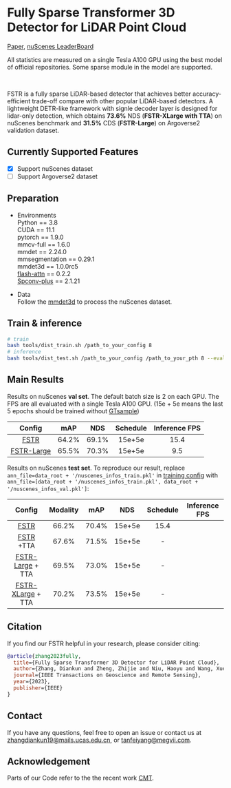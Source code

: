 
# Fully Sparse Transformer 3D Detector for LiDAR Point Cloud 

[Paper](https://ieeexplore.ieee.org/document/10302363), [nuScenes LeaderBoard](https://www.nuscenes.org/object-detection?externalData=all&mapData=all&modalities=Lidar)

<!-- ## Introduction -->

All statistics are measured on a single Tesla A100 GPU using the best model of official repositories. Some sparse module in the model are supported. </em>
</div><br/>

FSTR is a fully sparse LiDAR-based detector that achieves better accuracy-efficient trade-off compare with other popular LiDAR-based detectors. A lightweight DETR-like framework with signle decoder layer is designed for lidar-only detection, which obtains **73.6%** NDS (**FSTR-XLarge with TTA**) on nuScenes benchmark and **31.5%** CDS (**FSTR-Large**) on Argoverse2 validation dataset.

## Currently Supported Features
- [x] Support nuScenes dataset
- [ ] Support Argoverse2 dataset
## Preparation

* Environments  
Python == 3.8 \
CUDA == 11.1 \
pytorch == 1.9.0 \
mmcv-full == 1.6.0 \
mmdet == 2.24.0 \
mmsegmentation == 0.29.1 \
mmdet3d == 1.0.0rc5 \
[flash-attn](https://github.com/HazyResearch/flash-attention) == 0.2.2 \
[Spconv-plus](https://github.com/dvlab-research/spconv-plus) == 2.1.21

* Data   
Follow the [mmdet3d](https://github.com/open-mmlab/mmdetection3d/blob/master/docs/en/data_preparation.md) to process the nuScenes dataset.

## Train & inference
```bash
# train
bash tools/dist_train.sh /path_to_your_config 8
# inference
bash tools/dist_test.sh /path_to_your_config /path_to_your_pth 8 --eval bbox
```
## Main Results
Results on nuScenes **val set**. The default batch size is 2 on each GPU. The FPS are all evaluated with a single Tesla A100 GPU. (15e + 5e means the last 5 epochs should be trained without [GTsample](https://github.com/Poley97/FSTR/blob/master/projects/configs/lidar/fstr_voxel0075_cbgs_20e.py.py#L33-L69))

| Config            | mAP      | NDS     | Schedule|Inference FPS|
|:--------:|:----------:|:---------:|:--------:|:--------:|
| [FSTR](./projects/configs/lidar/fstr_voxel0075_cbgs_20e.py) | 64.2% | 69.1%  | 15e+5e | 15.4 |
| [FSTR-Large](./projects/configs/lidar/fstr_large_voxel0075_cbgs_20e.py) | 65.5% | 70.3%    | 15e+5e | 9.5 |  


Results on nuScenes **test set**. To reproduce our result, replace `ann_file=data_root + '/nuscenes_infos_train.pkl'` in [training config](./projects/configs/lidar/fstr_large_voxel0075_cbgs_20e.py) with `ann_file=[data_root + '/nuscenes_infos_train.pkl', data_root + '/nuscenes_infos_val.pkl']`:

| Config            |Modality| mAP      | NDS     | Schedule|Inference FPS|
|:--------:|:----------:|:---------:|:--------:|:--------:|:--------:|
| [FSTR](./projects/configs/lidar/fstr_voxel0075_cbgs_20e.py) | 66.2% | 70.4%  | 15e+5e | 15.4 |
| [FSTR](./projects/configs/lidar/fstr_voxel0075_cbgs_20e.py) +TTA | 67.6% | 71.5%  | 15e+5e | - |
| [FSTR-Large](./projects/configs/lidar/fstr_large_voxel0075_cbgs_20e.py) + TTA | 69.5% | 73.0%  | 15e+5e | - |
| [FSTR-XLarge](./projects/configs/lidar/fstr_xlarge_voxel0050_cbgs_20e.py) + TTA | 70.2% | 73.5%  | 15e+5e | - |

## Citation
If you find our FSTR helpful in your research, please consider citing: 
```bibtex   
@article{zhang2023fully,
  title={Fully Sparse Transformer 3D Detector for LiDAR Point Cloud},
  author={Zhang, Diankun and Zheng, Zhijie and Niu, Haoyu and Wang, Xueqing and Liu, Xiaojun},
  journal={IEEE Transactions on Geoscience and Remote Sensing},
  year={2023},
  publisher={IEEE}
}
```

## Contact
If you have any questions, feel free to open an issue or contact us at zhangdiankun19@mails.ucas.edu.cn, or tanfeiyang@megvii.com.

## Acknowledgement
Parts of our Code refer to the the recent work [CMT](https://github.com/junjie18/CMT).
